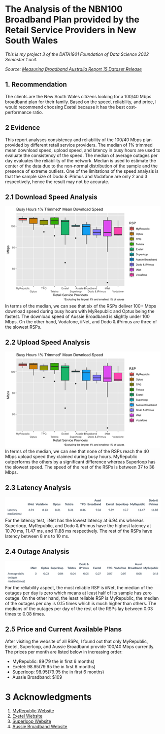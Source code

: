 # The Analysis of the NBN100 Broadband Plan provided by the Retail Service Providers in New South Wales
_This is my project 3 of the DATA1901 Foundation of Data Science 2022 Semester 1 unit._

_Source: [Measuring Broadband Australia Report 15 Dataset Release](https://data.gov.au/data/dataset/measuring-broadband-australia-report-15-dataset-release)_

## 1. Recommendation
The clients are the New South Wales citizens looking for a 100/40 Mbps broadband plan for their family. Based on the speed, reliability, and price, I would recommend choosing Exetel because it has the best cost-performance ratio.

## 2 Evidence
This report analyses consistency and reliability of the 100/40 Mbps plan provided by different retail service providers. The median of 1% trimmed mean download speed, upload speed, and latency in busy hours are used to evaluate the consistency of the speed. The median of average outages per day evaluates the reliability of the network. Median is used to estimate the center of the data due to the non-normal distribution of the sample and the presence of extreme outliers. One of the limitations of the speed analysis is that the sample size of Dodo & iPrimus and Vodafone are only 2 and 3 respectively, hence the result may not be accurate.

## 2.1 Download Speed Analysis
![Busy Hours 1% Trimmed Mean Download Speed Barplot](img/dl.png)
In terms of the median, we can see that six of the RSPs deliver 100+ Mbps download speed during busy hours with MyRepublic and Optus being the fastest. The download speed of Aussie Broadband is slightly under 100 Mbps. On the other hand, Vodafone, iiNet, and Dodo & iPrimus are three of the slowest RSPs.

## 2.2 Upload Speed Analysis
![Busy Hours 1% Trimmed Mean Download Speed Barplot](img/dl.png)
In terms of the median, we can see that none of the RSPs reach the 40 Mbps upload speed they claimed during busy hours. MyRepublic outperforms the others by a significant difference whereas Superloop has the slowest speed. The speed of the rest of the RSPs is between 37 to 38 Mbps.

## 2.3 Latency Analysis
![Latency median(ms)](img/latency.png)
For the latency test, iiNet has the lowest latency at 6.94 ms whereas Superloop, MyRepublic, and Dodo & iPrimus have the highest latency at 10.70 ms, 11.47 ms, and 11.88 ms respectively. The rest of the RSPs have latency between 8 ms to 10 ms.

## 2.4 Outage Analysis
![Average daily outages median(times)](img/outages.png)
For the reliability aspect, the most reliable RSP is iiNet, the median of the outages per day is zero which means at least half of its sample has zero outage. On the other hand, the least reliable RSP is MyRepublic, the median of the outages per day is 0.15 times which is much higher than others. The medians of the outages per day of the rest of the RSPs lay between 0.03 times to 0.08 times.

## 2.5 Price and Current Available Plans
After visiting the website of all RSPs, I found out that only MyRepublic, Exetel, Superloop, and Aussie Broadband provide 100/40 Mbps currently. The prices per month are listed below in increasing order:

- MyRepublic: $89($79 the in first 6 months)
- Exetel: $98.95($79.95 the in first 6 months)
- Superloop: $98.95($79.95 the in first 6 months)
- Aussie Broadband: $109

# 3 Acknowledgments
1. [MyRepublic Website](https://myrepublic.net/au/nbn-plans-and-pricing/)
2. [Exetel Website](https://www.exetel.com.au/broadband/nbn?gclid=Cj0KCQjwspKUBhCvARIsAB2IYuuZAZO8qFgBOpUyluNTMKLkEJ0bQzv31fJ4h61mv6txSXEX_ChaADkaAmkfEALw_wcB)
3. [Superloop Website](https://www.superloop.com/consumer/home-broadband/nbn.html?referral_method=Google%20Ads&gclid=Cj0KCQjwspKUBhCvARIsAB2IYutIeCP8LKlOwc3QfeskeYgnqHhkT_4FRU8rHFdds-zx7cZkSKLS3gkaAg5SEALw_wcB)
4. [Aussie Broadband Website](https://www.aussiebroadband.com.au/nbn-plans/)
